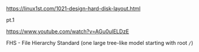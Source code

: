 https://linux1st.com/1021-design-hard-disk-layout.html

pt.1 

https://www.youtube.com/watch?v=AGu0ulELDzE

FHS - File Hierarchy Standard (one large tree-like model starting with root `/`)

